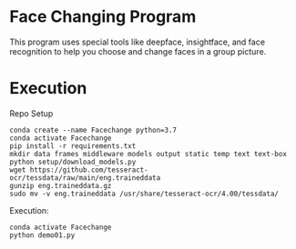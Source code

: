 # Face Changing Program

This program uses special tools like deepface, insightface, and face recognition to help you choose and change faces in a group picture.

# Execution

Repo Setup

```
conda create --name Facechange python=3.7
conda activate Facechange
pip install -r requirements.txt
mkdir data frames middleware models output static temp text text-box
python setup/download_models.py
wget https://github.com/tesseract-ocr/tessdata/raw/main/eng.traineddata
gunzip eng.traineddata.gz
sudo mv -v eng.traineddata /usr/share/tesseract-ocr/4.00/tessdata/
```

Execution:

```
conda activate Facechange
python demo01.py
```
